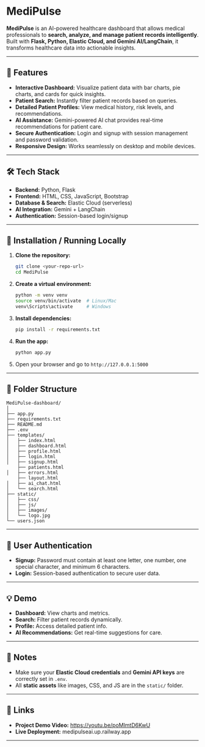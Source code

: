 # MediPulse
**MediPulse** is an AI-powered healthcare dashboard that allows medical professionals to **search, analyze, and manage patient records intelligently**. Built with **Flask, Python, Elastic Cloud, and Gemini AI/LangChain**, it transforms healthcare data into actionable insights.

---

## 🌟 Features

* **Interactive Dashboard:** Visualize patient data with bar charts, pie charts, and cards for quick insights.
* **Patient Search:** Instantly filter patient records based on queries.
* **Detailed Patient Profiles:** View medical history, risk levels, and recommendations.
* **AI Assistance:** Gemini-powered AI chat provides real-time recommendations for patient care.
* **Secure Authentication:** Login and signup with session management and password validation.
* **Responsive Design:** Works seamlessly on desktop and mobile devices.

---

## 🛠 Tech Stack

* **Backend:** Python, Flask
* **Frontend:** HTML, CSS, JavaScript, Bootstrap
* **Database & Search:** Elastic Cloud (serverless)
* **AI Integration:** Gemini + LangChain
* **Authentication:** Session-based login/signup

---

## 🚀 Installation / Running Locally

1. **Clone the repository:**

   ```bash
   git clone <your-repo-url>
   cd MediPulse
   ```

2. **Create a virtual environment:**

   ```bash
   python -m venv venv
   source venv/bin/activate  # Linux/Mac
   venv\Scripts\activate     # Windows
   ```

3. **Install dependencies:**

   ```bash
   pip install -r requirements.txt
   ```

4. **Run the app:**

   ```bash
   python app.py
   ```

5. Open your browser and go to `http://127.0.0.1:5000`

---

## 📁 Folder Structure

```
MediPulse-dashboard/
│
├── app.py
├── requirements.txt
├── README.md
├── .env
├── templates/
│   ├── index.html
│   ├── dashboard.html
│   ├── profile.html
│   ├── login.html
│   ├── signup.html
    ├── patients.html
│   ├── errors.html
    ├── layout.html
│   ├── ai_chat.html
│   └── search.html
├── static/
│   ├── css/
│   ├── js/
│   ├── images/
│   └── logo.jpg
└── users.json
```

---

## 🔑 User Authentication

* **Signup:** Password must contain at least one letter, one number, one special character, and minimum 6 characters.
* **Login:** Session-based authentication to secure user data.

---

## 💡 Demo

* **Dashboard:** View charts and metrics.
* **Search:** Filter patient records dynamically.
* **Profile:** Access detailed patient info.
* **AI Recommendations:** Get real-time suggestions for care.

---

## 📌 Notes

* Make sure your **Elastic Cloud credentials** and **Gemini API keys** are correctly set in `.env`.
* All **static assets** like images, CSS, and JS are in the `static/` folder.

---

## 🔗 Links

* **Project Demo Video:** https://youtu.be/poMlmtD6KwU
* **Live Deployment:** medipulseai.up.railway.app

---


